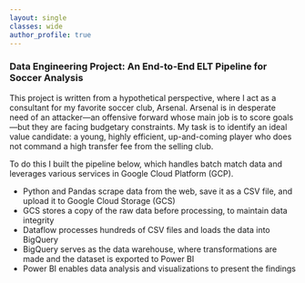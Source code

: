 ```yaml
---
layout: single
classes: wide
author_profile: true
---
```


### Data Engineering Project: An End-to-End ELT Pipeline for Soccer Analysis

This project is written from a hypothetical perspective, where I act as a consultant for my favorite soccer club, Arsenal. Arsenal is in desperate need of an attacker—an offensive forward whose main job is to score goals—but they are facing budgetary constraints. My task is to identify an ideal value candidate: a young, highly efficient, up-and-coming player who does not command a high transfer fee from the selling club.

To do this I built the pipeline below, which handles batch match data and leverages various services in Google Cloud Platform (GCP).
* Python and Pandas scrape data from the web, save it as a CSV file, and upload it to Google Cloud Storage (GCS)
* GCS stores a copy of the raw data before processing, to maintain data integrity
* Dataflow processes hundreds of CSV files and loads the data into BigQuery
* BigQuery serves as the data warehouse, where transformations are made and the dataset is exported to Power BI
* Power BI enables data analysis and visualizations to present the findings
